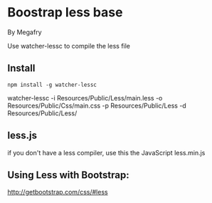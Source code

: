 # Boostrap less base
By Megafry

Use watcher-lessc to compile the less file
## Install

	npm install -g watcher-lessc

  watcher-lessc -i Resources/Public/Less/main.less -o Resources/Public/Css/main.css -p Resources/Public/Less -d Resources/Public/Less/

## less.js

  if you don't have a less compiler, use this the JavaScript less.min.js

## Using Less with Bootstrap:

http://getbootstrap.com/css/#less
